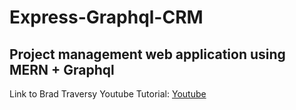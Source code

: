 # Express-Graphql-CRM
## Project management web application using MERN + Graphql
Link to Brad Traversy Youtube Tutorial: [Youtube](https://www.youtube.com/watch?v=BcLNfwF04Kw&t=1462s)
